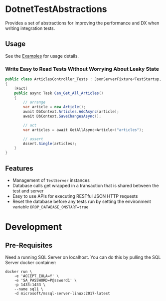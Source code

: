 # DotnetTestAbstractions

Provides a set of abstractions for improving the performance and DX when writing integration tests.

## Usage

See the [Examples](https://github.com/jaredcnance/DotnetTestAbstractions/tree/master/examples/WebApp.Tests)
for usage details.

### Write Easy to Read Tests Without Worrying About Leaky State

```csharp
public class ArticlesController_Tests : JsonServerFixture<TestStartup, AppContext>
{
    [Fact]
    public async Task Can_Get_All_Articles()
    {
        // arrange
        var article = new Article();
        await DbContext.Articles.AddAsync(article);
        await DbContext.SaveChangesAsync();

        // act
        var articles = await GetAllAsync<Article>("articles");

        // assert
        Assert.Single(articles);
    }
}
```

## Features

- Management of `TestServer` instances
- Database calls get wrapped in a transaction that is shared between the test and server
- Easy to use APIs for executing RESTful JSON HTTP requests
- Reset the database before any tests run by setting the environment variable `DROP_DATABASE_ONSTART=true`

# Development

## Pre-Requisites

Need a running SQL Server on localhost. 
You can do this by pulling the SQL Server docker container:

```
docker run \
    -e 'ACCEPT_EULA=Y' \
    -e 'SA_PASSWORD=P@ssword1' \
    -p 1433:1433 \
    --name sql1 \
    -d microsoft/mssql-server-linux:2017-latest
```
